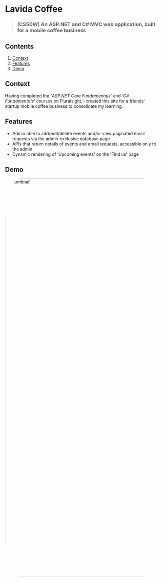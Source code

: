 # Lavida Coffee
>### (CS50W) An ASP.NET and C# MVC web application, built for a mobile coffee business

## Contents
1. [Context](#context)
2. [Features](#features)
3. [Demo](#demo)

## <a id='context'> Context </a>
Having completed the '_ASP.NET Core Fundamentals_' and '_C# Fundamentals_' courses on Pluralsight, I created this site for a friends' startup mobile coffee business to consolidate my learning.

## <a id='features'> Features </a>
- Admin able to add/edit/delete events and/or view paginated email requests via the admin-exclusive database page
- APIs that return details of events and email requests, accessible only to the admin
- Dynamic rendering of 'Upcoming events' on the 'Find us' page

## <a id='demo'> Demo </a>

<a href='https://youtu.be/tI515KXL6mY'>
  <img width="1301" alt="thumbnail" style="border-radius:10%;" src="https://github.com/user-attachments/assets/f9112688-b23d-4262-adf8-825710c2b6fd" />
</a>
